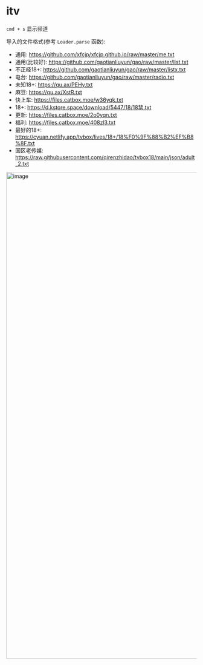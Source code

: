 # itv

`cmd + s` 显示频道

导入的文件格式(参考 `Loader.parse` 函数):

- 通用: https://github.com/xfcjp/xfcjp.github.io/raw/master/me.txt
- 通用(比较好): https://github.com/gaotianliuyun/gao/raw/master/list.txt
- 不正经18+: https://github.com/gaotianliuyun/gao/raw/master/listx.txt
- 电台: https://github.com/gaotianliuyun/gao/raw/master/radio.txt
- 未知18+: https://qu.ax/PEHy.txt
- 麻豆: https://qu.ax/XstR.txt
- 快上车: https://files.catbox.moe/w36yqk.txt
- 18+: https://d.kstore.space/download/5447/18/18禁.txt
- 更新: https://files.catbox.moe/2o0yqn.txt
- 福利: https://files.catbox.moe/408zl3.txt
- 最好的18+: https://cyuan.netlify.app/tvbox/lives/18+/18%F0%9F%88%B2%EF%B8%8F.txt
- 国区老传媒: https://raw.githubusercontent.com/qirenzhidao/tvbox18/main/json/adult_2.txt

<img width="1287" alt="image" src="https://github.com/zed-industries/zed/assets/45585937/d0d809f1-31dd-4853-bb5a-4e596209dfc6">